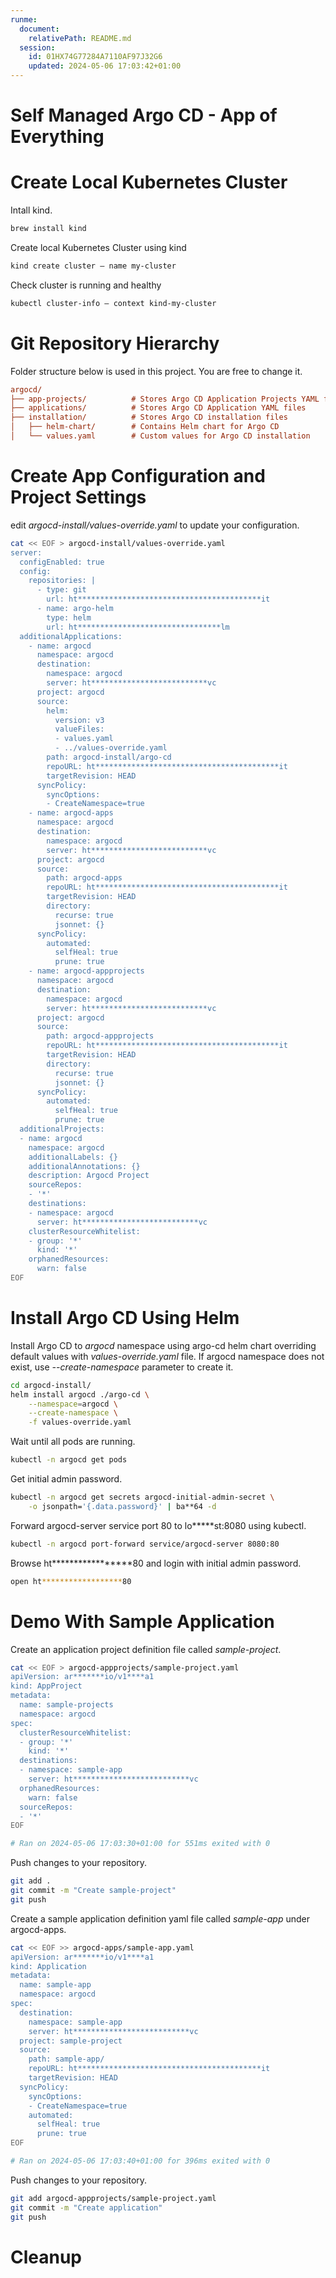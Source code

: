 ```yaml
---
runme:
  document:
    relativePath: README.md
  session:
    id: 01HX74G77284A7110AF97J32G6
    updated: 2024-05-06 17:03:42+01:00
---
```


# Self Managed Argo CD - App of Everything

# Create Local Kubernetes Cluster

Intall kind.

```sh
brew install kind
```

Create local Kubernetes Cluster using kind

```sh
kind create cluster — name my-cluster
```

Check cluster is running and healthy

```sh
kubectl cluster-info — context kind-my-cluster
```

# Git Repository Hierarchy

Folder structure below is used in this project. You are free to change it.

```ini
argocd/
├── app-projects/          # Stores Argo CD Application Projects YAML files
├── applications/          # Stores Argo CD Application YAML files
├── installation/          # Stores Argo CD installation files
│   ├── helm-chart/        # Contains Helm chart for Argo CD
│   └── values.yaml        # Custom values for Argo CD installation
```

# Create App Configuration and Project Settings

edit *argocd-install/values-override.yaml* to update your configuration.

```sh
cat << EOF > argocd-install/values-override.yaml
server:
  configEnabled: true
  config:
    repositories: |
      - type: git
        url: ht*****************************************it
      - name: argo-helm
        type: helm
        url: ht********************************lm
  additionalApplications: 
    - name: argocd
      namespace: argocd
      destination:
        namespace: argocd
        server: ht**************************vc
      project: argocd
      source:
        helm:
          version: v3
          valueFiles:
          - values.yaml
          - ../values-override.yaml
        path: argocd-install/argo-cd
        repoURL: ht*****************************************it
        targetRevision: HEAD
      syncPolicy:
        syncOptions:
        - CreateNamespace=true
    - name: argocd-apps
      namespace: argocd
      destination:
        namespace: argocd
        server: ht**************************vc
      project: argocd
      source:
        path: argocd-apps
        repoURL: ht*****************************************it
        targetRevision: HEAD
        directory:
          recurse: true
          jsonnet: {}
      syncPolicy:
        automated:
          selfHeal: true
          prune: true
    - name: argocd-appprojects
      namespace: argocd
      destination:
        namespace: argocd
        server: ht**************************vc
      project: argocd
      source:
        path: argocd-appprojects
        repoURL: ht*****************************************it
        targetRevision: HEAD
        directory:
          recurse: true
          jsonnet: {}
      syncPolicy:
        automated:
          selfHeal: true
          prune: true
  additionalProjects: 
  - name: argocd
    namespace: argocd
    additionalLabels: {}
    additionalAnnotations: {}
    description: Argocd Project
    sourceRepos:
    - '*'
    destinations:
    - namespace: argocd
      server: ht**************************vc
    clusterResourceWhitelist:
    - group: '*'
      kind: '*'
    orphanedResources:
      warn: false
EOF
```

# Install Argo CD Using Helm

Install Argo CD to *argocd* namespace using argo-cd helm chart overriding default values with *values-override.yaml* file. If argocd namespace does not exist, use *--create-namespace* parameter to create it.

```sh {"cwd":"/Users/macbookpro/Desktop/blog-examples/Cloud-native/Agrocd/argocd-install/"}
cd argocd-install/
helm install argocd ./argo-cd \
    --namespace=argocd \
    --create-namespace \
    -f values-override.yaml
```

Wait until all pods are running.

```sh
kubectl -n argocd get pods
```

Get initial admin password.

```sh
kubectl -n argocd get secrets argocd-initial-admin-secret \
    -o jsonpath='{.data.password}' | ba**64 -d
```

Forward argocd-server service port 80 to lo*****st:8080 using kubectl.

```sh {"background":"true"}
kubectl -n argocd port-forward service/argocd-server 8080:80
```

Browse ht*****************80 and login with initial admin password.

```sh
open ht******************80
```

# Demo With Sample Application

Create an application project definition file called *sample-project*.

```sh
cat << EOF > argocd-appprojects/sample-project.yaml
apiVersion: ar*******io/v1****a1
kind: AppProject
metadata:
  name: sample-projects
  namespace: argocd
spec:
  clusterResourceWhitelist:
  - group: '*'
    kind: '*'
  destinations:
  - namespace: sample-app
    server: ht**************************vc
  orphanedResources:
    warn: false
  sourceRepos:
  - '*'
EOF

# Ran on 2024-05-06 17:03:30+01:00 for 551ms exited with 0
```

Push changes to your repository.

```sh
git add .
git commit -m "Create sample-project"
git push
```

Create a sample application definition yaml file called *sample-app* under argocd-apps.

```sh
cat << EOF >> argocd-apps/sample-app.yaml
apiVersion: ar*******io/v1****a1
kind: Application
metadata:
  name: sample-app
  namespace: argocd
spec:
  destination:
    namespace: sample-app
    server: ht**************************vc
  project: sample-project
  source:
    path: sample-app/
    repoURL: ht*****************************************it
    targetRevision: HEAD
  syncPolicy:
    syncOptions:
    - CreateNamespace=true
    automated:
      selfHeal: true
      prune: true
EOF

# Ran on 2024-05-06 17:03:40+01:00 for 396ms exited with 0
```

Push changes to your repository.

```sh
git add argocd-appprojects/sample-project.yaml
git commit -m "Create application"
git push
```

# Cleanup
